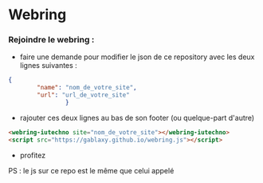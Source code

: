 # Webring

### Rejoindre le webring :
- faire une demande pour modifier le json de ce repository avec les deux lignes suivantes :
```json
{
        "name": "nom_de_votre_site",
        "url": "url_de_votre_site"
				}
```
 - rajouter ces deux lignes au bas de son footer (ou quelque-part d'autre)
```html
<webring-iutechno site="nom_de_votre_site"></webring-iutechno>
<script src="https://gablaxy.github.io/webring.js"></script>
```
- profitez


PS : le js sur ce repo est le même que celui appelé
